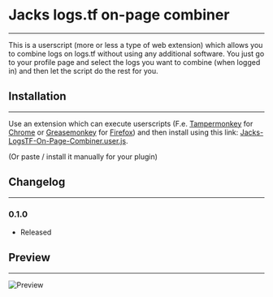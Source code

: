 # Jacks logs.tf on-page combiner
_____________________________________________
This is a userscript (more or less a type of web extension) which allows you to combine logs on logs.tf without using any additional software. You just go to your profile page and select the logs you want to combine (when logged in) and then let the script do the rest for you.



## Installation
_____________________________________________
Use an extension which can execute userscripts (F.e. [Tampermonkey](https://chrome.google.com/webstore/detail/tampermonkey/dhdgffkkebhmkfjojejmpbldmpobfkfo) for [Chrome](https://www.google.com/chrome/) or [Greasemonkey](https://addons.mozilla.org/en-US/firefox/addon/greasemonkey/)  for [Firefox](https://www.mozilla.org/firefox))
and then install using this link: [Jacks-LogsTF-On-Page-Combiner.user.js](https://github.com/NetroScript/Jacks-LogsTF-On-Page-Combiner/raw/master/Jacks-LogsTF-On-Page-Combiner.user.js).

(Or paste / install it manually for your plugin)

## Changelog
_____________________________________________

### 0.1.0

* Released


## Preview
_____________________________________________

![Preview](https://i.imgur.com/PvbewME.png)


